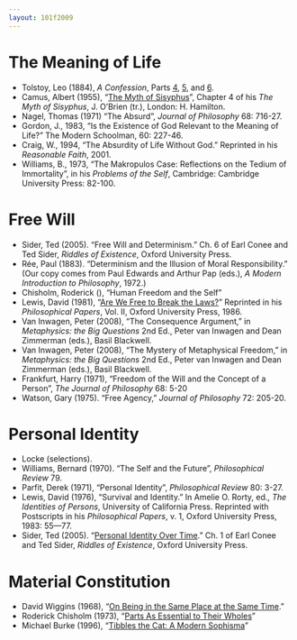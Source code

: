 ```yaml
--- 
layout: 101f2009
---
```


# The Meaning of Life

-   Tolstoy, Leo (1884), *A Confession*, Parts
    [4](http://flag.blackened.net/daver/anarchism/tolstoy/conf4.html),
    [5](http://flag.blackened.net/daver/anarchism/tolstoy/conf5.html),
    and
    [6](http://flag.blackened.net/daver/anarchism/tolstoy/conf6.html).
-   Camus, Albert (1955), “[The Myth of
    Sisyphus](readings/the-myth-of-sisyphus.html)”, Chapter 4 of his
    *The Myth of Sisyphus*, J. O’Brien (tr.), London: H. Hamilton.
-   Nagel, Thomas (1971) “The
    Absurd”,
    *Journal of Philosophy* 68: 716-27.
-   Gordon, J., 1983, “Is the Existence of God Relevant to the Meaning
    of
    Life?”
    The Modern Schoolman, 60: 227-46.
-   Craig, W., 1994, “The Absurdity of Life Without
    God.”
    Reprinted in his *Reasonable Faith*, 2001.
-   Williams, B., 1973, “The Makropulos Case: Reflections on the Tedium
    of Immortality”, in his *Problems of the Self*, Cambridge: Cambridge
    University Press: 82-100.

# Free Will

-   Sider, Ted (2005). “Free Will and Determinism.” Ch. 6 of Earl Conee
    and Ted Sider, *Riddles of Existence*, Oxford University Press.
-   Rée, Paul (1883). “Determinism and the Illusion of Moral
    Responsibility.”
    (Our copy comes from Paul Edwards and Arthur Pap (eds.), *A Modern
    Introduction to Philosophy*, 1972.)
-   Chisholm, Roderick (), “Human Freedom and the
    Self”
-   Lewis, David (1981), “[Are We Free to Break the
    Laws?](Lewis_FreetoBreaktheLaws.pdf)” Reprinted in his
    *Philosophical Papers*, Vol. II, Oxford University Press, 1986.
-   Van Inwagen, Peter (2008), “The Consequence
    Argument,”
    in *Metaphysics: the Big Questions* 2nd Ed., Peter van Inwagen and
    Dean Zimmerman (eds.), Basil Blackwell.
-   Van Inwagen, Peter (2008), “The Mystery of Metaphysical
    Freedom,”
    in *Metaphysics: the Big Questions* 2nd Ed., Peter van Inwagen and
    Dean Zimmerman (eds.), Basil Blackwell.
-   Frankfurt, Harry (1971), “Freedom of the Will and the Concept of a
    Person”,
    *The Journal of Philosophy* 68: 5-20
-   Watson, Gary (1975). “Free
    Agency,”
    *Journal of Philosophy* 72: 205-20.

# Personal Identity

-   Locke (selections).
-   Williams, Bernard (1970). “The Self and the
    Future”,
    *Philosophical Review* 79.
-   Parfit, Derek (1971), “Personal
    Identity”,
    *Philosophical Review* 80: 3-27.
-   Lewis, David (1976), “Survival and
    Identity.”
    In Amelie O. Rorty, ed., *The Identities of Persons*, University of
    California Press. Reprinted with Postscripts in his *Philosophical
    Papers*, v. 1, Oxford University Press, 1983: 55—77.
-   Sider, Ted (2005). “[Personal Identity Over
    Time](http://tedsider.org/books/personal_identity.pdf).” Ch. 1 of
    Earl Conee and Ted Sider, *Riddles of Existence*, Oxford University
    Press.

# Material Constitution

-   David Wiggins (1968), “[On Being in the Same Place at the Same
    Time](/101f2009/readings/wiggins1968.pdf).”
-   Roderick Chisholm (1973), “[Parts As Essential to Their
    Wholes](/101f2009/readings/chisholm1973.pdf)”
-   Michael Burke (1996), “[Tibbles the Cat: A Modern
    Sophisma](/101f2009/readings/burke1996.pdf)”

